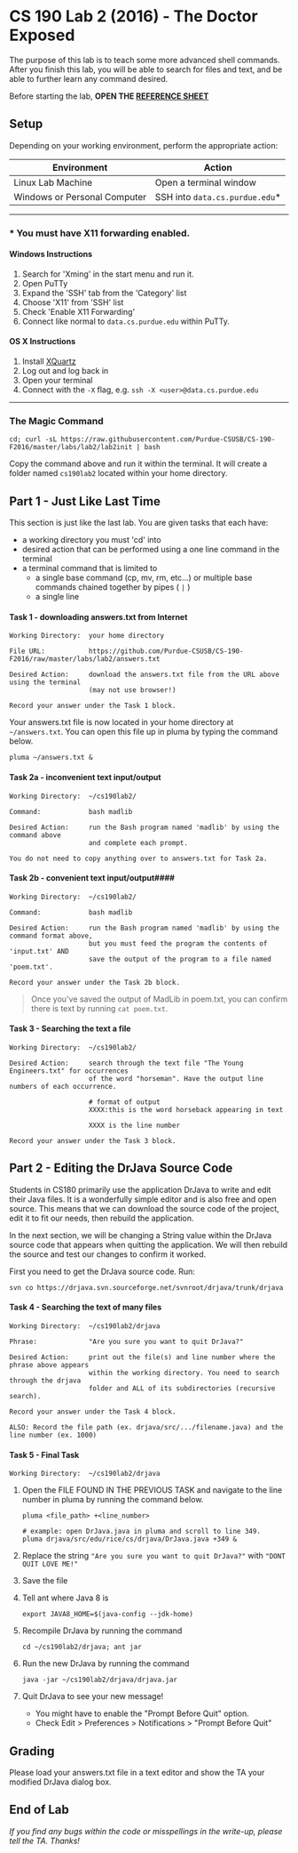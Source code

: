 # CS 190 Lab 2 (2016) - The Doctor Exposed #

The purpose of this lab is to teach some more advanced shell commands. After you finish this lab, you will be able to search for files and text, and be able to further learn any command desired.

Before starting the lab, **OPEN THE [REFERENCE SHEET](https://github.com/Purdue-CSUSB/CS-190-F2016/blob/master/labs/lab2/lecture02-more-terminal.md)**

## Setup ##

Depending on your working environment, perform the appropriate action:

| Environment   | Action        |
| ------------- | ------------- |
| Linux Lab Machine            | Open a terminal window        |
| Windows or Personal Computer | SSH into `data.cs.purdue.edu`*  |

----

### \* You must have X11 forwarding enabled. ###

#### Windows Instructions ####

1. Search for 'Xming' in the start menu and run it.
2. Open PuTTy
3. Expand the 'SSH' tab from the 'Category' list
4. Choose 'X11' from 'SSH' list
5. Check 'Enable X11 Forwarding'
6. Connect like normal to `data.cs.purdue.edu` within PuTTy.

#### OS X Instructions ####

1. Install [XQuartz](http://xquartz.macosforge.org/landing/)
2. Log out and log back in
3. Open your terminal
4. Connect with the `-X` flag, e.g. `ssh -X <user>@data.cs.purdue.edu`

----

### The Magic Command ###
	cd; curl -sL https://raw.githubusercontent.com/Purdue-CSUSB/CS-190-F2016/master/labs/lab2/lab2init | bash

Copy the command above and run it within the terminal. It will create a folder named `cs190lab2` located within your home directory.


## Part 1 - Just Like Last Time ##

This section is just like the last lab. You are given tasks that each have:

- a working directory you must 'cd' into
- desired action that can be performed using a one line command in the terminal
- a terminal command that is limited to
    - a single base command (cp, mv, rm, etc...) or multiple base commands chained together by pipes ( `|` )
    - a single line

#### Task 1 - downloading answers.txt from Internet ####

    Working Directory:  your home directory

    File URL:           https://github.com/Purdue-CSUSB/CS-190-F2016/raw/master/labs/lab2/answers.txt

    Desired Action:     download the answers.txt file from the URL above using the terminal
                        (may not use browser!)

    Record your answer under the Task 1 block.

Your answers.txt file is now located in your home directory at `~/answers.txt`. You can open this file up in pluma by typing the command below.

    pluma ~/answers.txt &

#### Task 2a - inconvenient text input/output ####

    Working Directory:  ~/cs190lab2/

    Command:            bash madlib

    Desired Action:     run the Bash program named 'madlib' by using the command above
                        and complete each prompt.

    You do not need to copy anything over to answers.txt for Task 2a.

#### Task 2b - convenient text input/output####

    Working Directory:  ~/cs190lab2/

    Command:            bash madlib

    Desired Action:     run the Bash program named 'madlib' by using the command format above,
                        but you must feed the program the contents of 'input.txt' AND
                        save the output of the program to a file named 'poem.txt'.

    Record your answer under the Task 2b block.

> Once you've saved the output of MadLib in poem.txt, you can confirm there is text by
> running `cat poem.txt`.

#### Task 3 - Searching the text a file ####

    Working Directory:  ~/cs190lab2/

    Desired Action:     search through the text file "The Young Engineers.txt" for occurrences
                        of the word "horseman". Have the output line numbers of each occurrence.

                        # format of output
                        XXXX:this is the word horseback appearing in text

                        XXXX is the line number

    Record your answer under the Task 3 block.


## Part 2 - Editing the DrJava Source Code ##

Students in CS180 primarily use the application DrJava to write and edit their Java files. It is a wonderfully simple editor and is also free and open source. This means that we can download the source code of the project, edit it to fit our needs, then rebuild the application.

In the next section, we will be changing a String value within the DrJava source code that appears when quitting the application. We will then rebuild the source and test our changes to confirm it worked.


First you need to get the DrJava source code. Run:

    svn co https://drjava.svn.sourceforge.net/svnroot/drjava/trunk/drjava


#### Task 4 - Searching the text of many files ####

    Working Directory:  ~/cs190lab2/drjava

    Phrase:             "Are you sure you want to quit DrJava?"

    Desired Action:     print out the file(s) and line number where the phrase above appears
                        within the working directory. You need to search through the drjava
                        folder and ALL of its subdirectories (recursive search).

    Record your answer under the Task 4 block.

    ALSO: Record the file path (ex. drjava/src/.../filename.java) and the line number (ex. 1000)

#### Task 5 - Final Task ####

    Working Directory:  ~/cs190lab2/drjava

1. Open the FILE FOUND IN THE PREVIOUS TASK and navigate to the line number in pluma by running the command below.
    ```
    pluma <file_path> +<line_number>

    # example: open DrJava.java in pluma and scroll to line 349.
    pluma drjava/src/edu/rice/cs/drjava/DrJava.java +349 &
    ```

2. Replace the string `"Are you sure you want to quit DrJava?"` with `"DONT QUIT LOVE ME!"`
3. Save the file
4. Tell ant where Java 8 is

    ```
    export JAVA8_HOME=$(java-config --jdk-home)
    ```

5. Recompile DrJava by running the command

    ```
    cd ~/cs190lab2/drjava; ant jar
    ```

6. Run the new DrJava by running the command

    ```
    java -jar ~/cs190lab2/drjava/drjava.jar
    ```

7. Quit DrJava to see your new message!
    * You might have to enable the "Prompt Before Quit" option.
    * Check Edit > Preferences > Notifications > "Prompt Before Quit"


## Grading ##

Please load your answers.txt file in a text editor and show the TA your modified DrJava dialog box.


## End of Lab ##


*If you find any bugs within the code or misspellings in the write-up, please tell the TA. Thanks!*
